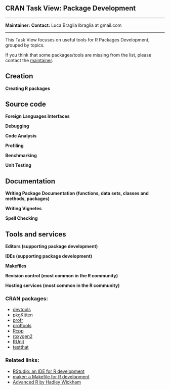 CRAN Task View: Package Development
-----------------------------------

  ------------------------------------ ------------------------------------
  **Maintainer:**                      **Contact:**
  Luca Braglia                         lbraglia at gmail.com
  ------------------------------------ ------------------------------------

This Task View focuses on useful tools for R Packages Development,
grouped by topics.

If you think that some packages/tools are missing from the list, please
contact the [maintainer](mailto:lbraglia@gmail.com).

Creation
--------

**Creating R packages**

Source code
-----------

**Foreign Languages Interfaces**

**Debugging**

**Code Analysis**

**Profiling**

**Benchmarking**

**Unit Testing**

Documentation
-------------

**Writing Package Documentation (functions, data sets, classes and
methods, packages)**

**Writing Vignetes**

**Spell Checking**

Tools and services
------------------

**Editors (supporting package development)**

**IDEs (supporting package development)**

**Makefiles**

**Revision control (most common in the R community)**

**Hosting services (most common in the R community)**

### CRAN packages:

-   [devtools](http://cran.r-project.org/web/packages/devtools/index.html)
-   [pkgKitten](http://cran.r-project.org/web/packages/pkgKitten/index.html)
-   [profr](http://cran.r-project.org/web/packages/profr/index.html)
-   [proftools](http://cran.r-project.org/web/packages/proftools/index.html)
-   [Rcpp](http://cran.r-project.org/web/packages/Rcpp/index.html)
-   [roxygen2](http://cran.r-project.org/web/packages/roxygen2/index.html)
-   [RUnit](http://cran.r-project.org/web/packages/RUnit/index.html)
-   [testthat](http://cran.r-project.org/web/packages/testthat/index.html)

### Related links:

-   [RStudio: an IDE for R development](http://www.rstudio.com)
-   [maker: a Makefile for R
    development](https://github.com/ComputationalProteomicsUnit/maker)
-   [Advanced R by Hadley Wickham](http://adv-r.had.co.nz)


